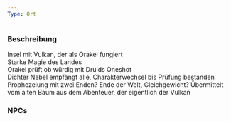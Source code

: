 ```yaml
---
Type: Ort
---
```

### Beschreibung
Insel mit Vulkan, der als Orakel fungiert  
Starke Magie des Landes  
Orakel prüft ob würdig mit Druids Oneshot  
Dichter Nebel empfängt alle, Charakterwechsel bis Prüfung bestanden  
Prophezeiung mit zwei Enden? Ende der Welt, Gleichgewicht? Übermittelt vom alten Baum aus dem Abenteuer, der eigentlich der Vulkan  
### NPCs